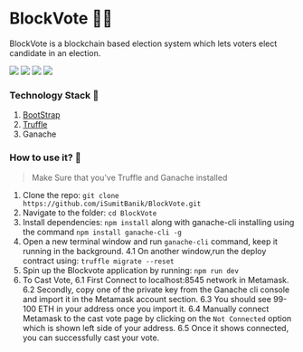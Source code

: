 # BlockVote 🤝🏻
BlockVote is a blockchain based election system which lets voters elect candidate in an election.

![](https://img.shields.io/github/languages/code-size/iSumitBanik/BlockVote?style=flat-square) ![](https://img.shields.io/github/stars/iSumitBanik/BlockVote?style=flat-square) ![](https://img.shields.io/github/last-commit/iSumitBanik/BlockVote?style=flat-square) ![](https://img.shields.io/github/followers/iSumitBanik?style=flat-square)

### Technology Stack 🎨
1. [BootStrap](https://getbootstrap.com/) 
2. [Truffle](https://www.trufflesuite.com/) 
3. Ganache 

### How to use it? 🎉

>Make Sure that you've Truffle and Ganache installed

1. Clone the repo: `git clone https://github.com/iSumitBanik/BlockVote.git`
2. Navigate to the folder: `cd BlockVote`
3. Install dependencies: `npm install` along with ganache-cli installing using the command `npm install ganache-cli -g`
4. Open a new terminal window and run `ganache-cli` command, keep it running in the background.
  4.1 On another window,run the deploy  contract using: `truffle migrate --reset`
5. Spin up the Blockvote application by running: `npm run dev`
6. To Cast Vote, 
  6.1 First Connect to localhost:8545 network in Metamask.
  6.2 Secondly, copy one of the private key from the Ganache cli console and import it in the Metamask account section.
  6.3 You should see 99-100 ETH in your address once you import it.
  6.4 Manually connect Metamask to the cast vote page by clicking on the `Not Connected` option which is shown left side of your address.
  6.5 Once it shows connected, you can successfully cast your vote.
